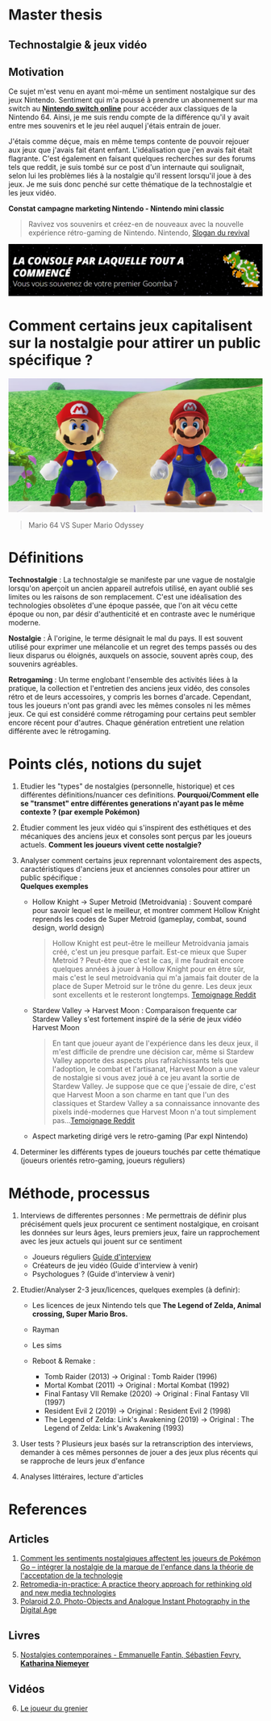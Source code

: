 # Master thesis

## Technostalgie & jeux vidéo

## Motivation

Ce sujet m'est venu en ayant moi-même un sentiment nostalgique sur des jeux Nintendo. Sentiment qui m'a poussé à prendre un abonnement sur ma switch au [**Nintendo switch online**](https://www.nintendo.com/fr-fr/Nintendo-Switch-Online/Nintendo-Switch-Online-Pack-additionnel/Nintendo-Switch-Online-Pack-additionnel-2060571.html) pour accéder aux classiques de la Nintendo 64. Ainsi, je me suis rendu compte de la différence qu'il y avait entre mes souvenirs et le jeu réel auquel j'étais entrain de jouer.

J'étais comme déçue, mais en même temps contente de pouvoir rejouer aux jeux que j'avais fait étant enfant. L'idéalisation que j'en avais fait était flagrante. C'est également en faisant quelques recherches sur des forums tels que reddit, je suis tombé sur ce post d'un internaute qui soulignait, selon lui les problèmes liés à la nostalgie qu'il ressent lorsqu'il joue à des jeux. Je me suis donc penché sur cette thématique de la technostalgie et les jeux vidéo.

**Constat campagne marketing Nintendo - Nintendo mini classic**

> Ravivez vos souvenirs et créez-en de nouveaux avec la nouvelle expérience rétro-gaming de Nintendo. Nintendo, [Slogan du revival](https://www.nintendo.com/fr-fr/Divers/Nintendo-Classic-Mini-Nintendo-Entertainment-System/Nintendo-Classic-Mini-Nintendo-Entertainment-System-1124287.html)

![Screen marketing revival nintendo](images/premier-gomba.png)

# Comment certains jeux capitalisent sur la nostalgie pour attirer un public spécifique ?

![Mario 64 VS Super Mario Odyssey](images/mario64-odyssey.png)

> Mario 64 VS Super Mario Odyssey

# Définitions

**Technostalgie** : La technostalgie se manifeste par une vague de nostalgie lorsqu'on aperçoit un ancien appareil autrefois utilisé, en ayant oublié ses limites ou les raisons de son remplacement. C'est une idéalisation des technologies obsolètes d'une époque passée, que l'on ait vécu cette époque ou non, par désir d'authenticité et en contraste avec le numérique moderne.

**Nostalgie** : À l'origine, le terme désignait le mal du pays. Il est souvent utilisé pour exprimer une mélancolie et un regret des temps passés ou des lieux disparus ou éloignés, auxquels on associe, souvent après coup, des souvenirs agréables.

**Retrogaming** : Un terme englobant l'ensemble des activités liées à la pratique, la collection et l'entretien des anciens jeux vidéo, des consoles rétro et de leurs accessoires, y compris les bornes d'arcade. Cependant, tous les joueurs n'ont pas grandi avec les mêmes consoles ni les mêmes jeux. Ce qui est considéré comme rétrogaming pour certains peut sembler encore récent pour d'autres. Chaque génération entretient une relation différente avec le rétrogaming.

# Points clés, notions du sujet

1. Etudier les "types" de nostalgies (personnelle, historique) et ces différentes définitions/nuancer ces definitions. **Pourquoi/Comment elle se "transmet" entre différentes generations n'ayant pas le même contexte ? (par exemple Pokémon)**

2. Étudier comment les jeux vidéo qui s'inspirent des esthétiques et des mécaniques des anciens jeux et consoles sont perçus par les joueurs actuels. **Comment les joueurs vivent cette nostalgie?**

3. Analyser comment certains jeux reprennant volontairement des aspects, caractéristiques d'anciens jeux et anciennes consoles pour attirer un public spécifique :</br>
   **Quelques exemples**

   - Hollow Knight -> Super Metroid (Metroidvania) : Souvent comparé pour savoir lequel est le meilleur, et montrer comment Hollow Knight reprends les codes de Super Metroid (gameplay, combat, sound design, world design)

     > Hollow Knight est peut-être le meilleur Metroidvania jamais créé, c'est un jeu presque parfait. Est-ce mieux que Super Metroid ? Peut-être que c'est le cas, il me faudrait encore quelques années à jouer à Hollow Knight pour en être sûr, mais c'est le seul metroidvania qui m'a jamais fait douter de la place de Super Metroid sur le trône du genre. Les deux jeux sont excellents et le resteront longtemps. [Temoignage Reddit](https://www.reddit.com/r/HollowKnight/comments/7em6ds/how_does_this_game_compare_to_super_metroid/)

   - Stardew Valley -> Harvest Moon : Comparaison frequente car Stardew Valley s'est fortement inspiré de la série de jeux vidéo Harvest Moon

     > En tant que joueur ayant de l'expérience dans les deux jeux, il m'est difficile de prendre une décision car, même si Stardew Valley apporte des aspects plus rafraîchissants tels que l'adoption, le combat et l'artisanat, Harvest Moon a une valeur de nostalgie si vous avez joué à ce jeu avant la sortie de Stardew Valley. Je suppose que ce que j'essaie de dire, c'est que Harvest Moon a son charme en tant que l'un des classiques et Stardew Valley a sa connaissance innovante des pixels indé-modernes que Harvest Moon n'a tout simplement pas...[Temoignage Reddit](https://www.reddit.com/r/StardewValley/comments/6955h9/stardew_valley_vs_harvest_moon/#:~:text=As%20a%20gamer%20who%20has,before%20Stardew%20Valley%20came%20out.)

   - Aspect marketing dirigé vers le retro-gaming (Par expl Nintendo)

4. Determiner les différents types de joueurs touchés par cette thématique (joueurs orientés retro-gaming, joueurs réguliers)

# Méthode, processus

1. Interviews de differentes personnes : Me permettrais de définir plus précisément quels jeux procurent ce sentiment nostalgique, en croisant les données sur leurs âges, leurs premiers jeux, faire un rapprochement avec les jeux actuels qui jouent sur ce sentiment

   - Joueurs réguliers [Guide d'interview](../../method/Interview-Guide.md)
   - Créateurs de jeu vidéo (Guide d'interview à venir)
   - Psychologues ? (Guide d'interview à venir)

2. Etudier/Analyser 2-3 jeux/licences, quelques exemples (à definir):

   - Les licences de jeux Nintendo tels que **The Legend of Zelda, Animal crossing, Super Mario Bros.**
   - Rayman
   - Les sims
   - Reboot & Remake :

     - Tomb Raider (2013) -> Original : Tomb Raider (1996)
     - Mortal Kombat (2011) -> Original : Mortal Kombat (1992)
     - Final Fantasy VII Remake (2020) -> Original : Final Fantasy VII (1997)
     - Resident Evil 2 (2019) -> Original : Resident Evil 2 (1998)
     - The Legend of Zelda: Link's Awakening (2019) -> Original : The Legend of Zelda: Link's Awakening (1993)

3. User tests ? Plusieurs jeux basés sur la retranscription des interviews, demander à ces mêmes personnes de jouer a des jeux plus récents qui se rapproche de leurs jeux d'enfance

4. Analyses littéraires, lecture d'articles

# References

## Articles

1. [Comment les sentiments nostalgiques affectent les joueurs de Pokémon Go – intégrer la nostalgie de la marque de l'enfance dans la théorie de l'acceptation de la technologie](https://www.tandfonline.com/doi/full/10.1080/0144929X.2019.1662486?scroll=top&needAccess=true)
2. [Retromedia-in-practice: A practice theory approach for rethinking old and new media technologies](https://journals.sagepub.com/doi/abs/10.1177/1354856519842805)
3. [Polaroid 2.0. Photo-Objects and Analogue Instant Photography in the Digital Age](https://www.researchgate.net/publication/305266106_Polaroid_20_Photo-Objects_and_Analogue_Instant_Photography_in_the_Digital_Age)

## Livres

5. [Nostalgies contemporaines - Emmanuelle Fantin, Sébastien Fevry, **Katharina Niemeyer**](https://www.septentrion.com/FR/livre/?GCOI=27574100484050)

## Vidéos

6. [Le joueur du grenier](https://www.youtube.com/@joueurdugrenier)
